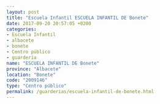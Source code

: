 ```yaml
---
layout: post
title: "Escuela Infantil ESCUELA INFANTIL DE Bonete"
date: 2017-09-20 20:57:05 +0200
categories:
- Escuela Infantil
- albacete
- bonete
- Centro público
- guarderia
name: "ESCUELA INFANTIL DE Bonete"
province: "Albacete"
location: "Bonete"
code: "2009146"
type: "Centro público"
permalink: /guarderias/escuela-infantil-de-bonete.html
---
```

